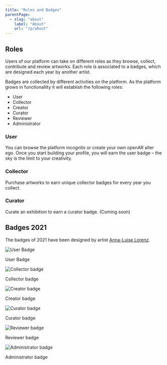 ```yaml
---
title: "Roles and Badges"
parentPage: 
  - slug: "about"
    label: "About"
    url: "/p/about"
---
```


## Roles

Users of our platform can take on different roles as they browse, collect, contribute and review artworks. Each role is associated to a badges, which are designed each year by another artist.

Badges are collected by different activities on the platform. As the platform grows in functionallity it will establish the following roles:

- User
- Collector
- Creator
- Curator
- Reviewer
- Administrator

### User

You can browse the platform incognito or create your own openAR alter ego. Once you start building your profile, you will earn the user badge – the sky is the limit to your creativity.

### Collector

Purchase artworks to earn unique collector badges for every year you collect.

### Curator

Curate an exhibition to earn a curator badge. (Coming soon)

## Badges 2021

The badges of 2021 have been designed by artist [Anna-Luise Lorenz](https://annaluiselorenz.com/).

![User Badge](/images/badges2021/user@14x-100.jpg)

User Badge

![Collector badge](/images/badges2021/collector@14x-100.jpg)

Collector badge

![Creator badge](/images/badges2021/artist@14x-100.jpg)

Creator badge

![Curator badge](/images/badges2021/curator@14x-100.jpg)

Curator badge

![Reviewer badge](/images/badges2021/critic@14x-100.jpg)

Reviewer badge

![Administrator badge](/images/badges2021/admin@14x-100.jpg)

Administrator badge
